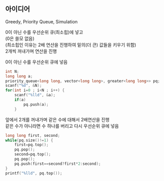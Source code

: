 ## 아이디어
Greedy, Priority Queue, Simulation

0이 아닌 수를 우선순위 큐(최소힙)에 넣고  
(0은 쓸모 없음)  
(최소힙인 이유는 2배 연산을 진행하여 밑의(더 큰) 값들을 키우기 위함)  
2개씩 꺼내가며 연산을 진행

0이 아닌 수를 우선순위 큐에 넣음
```cpp
int N;
long long a;
priority_queue<long long, vector<long long>, greater<long long>> pq;
scanf("%d", &N);
for(int i=0 ; i<N ; i++) {
	scanf("%lld", &a);
	if(a)
		pq.push(a);
	}
```
앞에서 2개를 꺼내가며 같은 수에 대해서 2배연산을 진행  
같은 수가 아니라면 수 하나를 버리고 다시 우선순위 큐에 넣음
```cpp
long long first, second;
while(pq.size()!=1) {
	first=pq.top();
	pq.pop();
	second=pq.top();
	pq.pop();
	pq.push(first==second?first*2:second);
}
printf("%lld", pq.top());
```